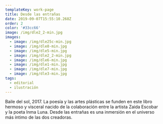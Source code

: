 ```yaml
---
templateKey: work-page
title: Desde las entrañas
date: 2019-09-07T15:55:10.268Z
order: 2
color: '#33cc66'
image: /img/dle2_2-min.jpg
images:
  - image: /img/dle25c-min.jpg
  - image: /img/dle8-min.jpg
  - image: /img/dle5-min.jpg
  - image: /img/dle2_2-min.jpg
  - image: /img/dle6-min.jpg
  - image: /img/dle1-min.jpg
  - image: /img/dle7-min.jpg
  - image: /img/dle3-min.jpg
tags:
  - editorial
  - ilustración
---
```

Baile del sol, 2017. La poesía y las artes plásticas se funden en este libro hermoso y visceral nacido de la colaboración entre la artista Zaida Escobar y la poeta Inma Luna. Desde las entrañas es una inmersión en el universo más íntimo de las dos creadoras.

